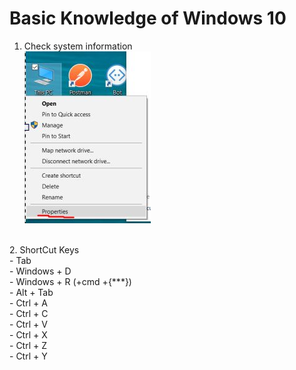# Basic Knowledge of Windows 10

1. Check system information <br>
![alt text](https://github.com/ryanxiaocanada/Java/blob/master/SystemInfo.jpg "System Information")
<br>
2. ShortCut Keys <br>
  - Tab <br>
  - Windows + D <br>
  - Windows + R  (+cmd +{***}) <br>
  - Alt + Tab <br>
  - Ctrl + A <br>
  - Ctrl + C <br>
  - Ctrl + V <br>
  - Ctrl + X <br>
  - Ctrl + Z <br>
  - Ctrl + Y <br>
